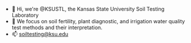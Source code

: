 - 👋 Hi, we're @KSUSTL, the Kansas State University Soil Testing Laboratory
- 👀 We focus on soil fertility, plant diagnostic, and irrigation water quality test methods and their interpretation.
- 📫 soiltesting@ksu.edu

<!---
KSUSTL/KSUSTL is a ✨ special ✨ repository because its `README.md` (this file) appears on your GitHub profile.
You can click the Preview link to take a look at your changes.
--->
